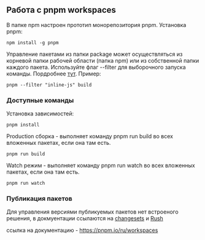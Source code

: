 ## Работа с pnpm workspaces
В папке npm настроен прототип монорепозитория pnpm.
Установка pnpm:
```
npm install -g pnpm
```

Управление пакетами из папки package может осуществляться из корневой папки рабочей области (папка npm) или из собственной папки каждого пакета.
Используйте флаг --filter для выборочного запуска команды. Пордробнее [тут](https://pnpm.io/ru/filtering#--filter-package_name). Пример:
```
pnpm --filter "inline-js" build
```

### Доступные команды
Установка зависимостей:
```
pnpm install
```
Production сборка - выполняет команду pnpm run build во всех вложенных пакетах, если она там есть.
```
pnpm run build
```
Watch режим - выполняет команду pnpm run watch во всех вложенных пакетах, если она там есть.
```
pnpm run watch
```

### Публикация пакетов
Для управления версиями публикуемых пакетов нет встроеного решения, в докмуентации ссылаются на [changesets](https://github.com/changesets/changesets) и [Rush](https://rushjs.io/)

ссылка на документацию - https://pnpm.io/ru/workspaces